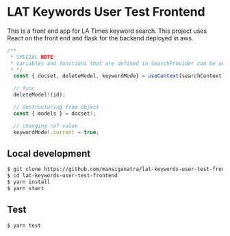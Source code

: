# LAT Keywords User Test Frontend

This is a front end app for LA Times keyword search. This project uses React on the front end and flask for the backend deployed in aws.

```js
/**
 * SPECIAL NOTE:
 * variables and functions that are defined in SearchProvider can be undefined. If those vars and functions are used and invoked, TypeScript will error out. To invoke, you must use "!"
 * */
  const { docset, deleteModel, keywordMode} = useContext(searchContext);

  // func
  deleteModel!(id);

  // destructuring from object
  const { models } = docset!;

  // changing ref value
  keywordMode!.current = true;
```

## Local development

```bash
$ git clone https://github.com/mansiganatra/lat-keywords-user-test-frontend.git
$ cd lat-keywords-user-test-frontend
$ yarn install
$ yarn start
```

## Test

```bash
$ yarn test
```
